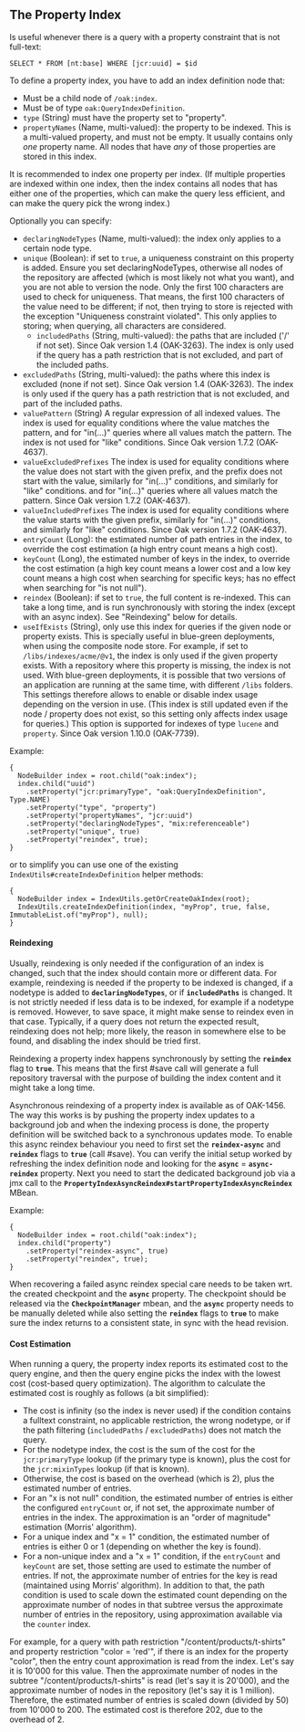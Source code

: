 <!--
   Licensed to the Apache Software Foundation (ASF) under one or more
   contributor license agreements.  See the NOTICE file distributed with
   this work for additional information regarding copyright ownership.
   The ASF licenses this file to You under the Apache License, Version 2.0
   (the "License"); you may not use this file except in compliance with
   the License.  You may obtain a copy of the License at

       http://www.apache.org/licenses/LICENSE-2.0

   Unless required by applicable law or agreed to in writing, software
   distributed under the License is distributed on an "AS IS" BASIS,
   WITHOUT WARRANTIES OR CONDITIONS OF ANY KIND, either express or implied.
   See the License for the specific language governing permissions and
   limitations under the License.
  -->

## The Property Index

Is useful whenever there is a query with a property constraint that is not full-text:

    SELECT * FROM [nt:base] WHERE [jcr:uuid] = $id

To define a property index, you have to add an index definition node that:

* Must be a child node of `/oak:index`.
* Must be of type `oak:QueryIndexDefinition`.
* `type` (String) must have the  property set to "property".
* `propertyNames` (Name, multi-valued):
    the  property to be indexed.
    This is a multi-valued property, and must not be empty.
    It usually contains only _one_ property name.
    All nodes that have _any_ of those properties are stored in this index.
    
It is recommended to index one property per index.
(If multiple properties are indexed within one index, 
then the index contains all nodes that has either one of the properties,
which can make the query less efficient, and can make the query pick the wrong index.)

Optionally you can specify:

* `declaringNodeTypes` (Name, multi-valued): the index only applies to a certain node type.
* `unique` (Boolean): if set to `true`, a uniqueness constraint on this
  property is added. Ensure you set declaringNodeTypes, 
  otherwise all nodes of the repository are affected (which is most likely not what you want),
  and you are not able to version the node.
  Only the first 100 characters are used to check for uniqueness.
  That means, the first 100 characters of the value need to be different; if not, then trying to store is rejected
  with the exception "Uniqueness constraint violated".
  This only applies to storing; when querying, all characters are considered.
  * `includedPaths` (String, multi-valued):
    the paths that are included ('/' if not set).
    Since Oak version 1.4 (OAK-3263).
    The index is only used if the query has a path restriction that is not excluded,
    and part of the included paths.
* `excludedPaths` (String, multi-valued):
    the paths where this index is excluded (none if not set).
    Since Oak version 1.4 (OAK-3263).
    The index is only used if the query has a path restriction that is not excluded,
    and part of the included paths.
* `valuePattern` (String)
    A regular expression of all indexed values.
    The index is used for equality conditions where the value matches the pattern,
    and for "in(...)" queries where all values match the pattern.
    The index is not used for "like" conditions.
    Since Oak version 1.7.2 (OAK-4637).
* `valueExcludedPrefixes`
    The index is used for equality conditions where the value does not start with the given prefix,
    and the prefix does not start with the value, 
    similarly for "in(...)" conditions,
    and similarly for "like" conditions.
    and for "in(...)" queries where all values match the pattern.
    Since Oak version 1.7.2 (OAK-4637).
* `valueIncludedPrefixes`
    The index is used for equality conditions where the value starts with the given prefix,
    similarly for "in(...)" conditions,
    and similarly for "like" conditions.
    Since Oak version 1.7.2 (OAK-4637).
* `entryCount` (Long): the estimated number of path entries in the index, 
  to override the cost estimation (a high entry count means a high cost).
* `keyCount` (Long), the estimated number of keys in the index,
  to override the cost estimation (a high key count means a lower cost and
  a low key count means a high cost
  when searching for specific keys; has no effect when searching for "is not null").
* `reindex` (Boolean): if set to `true`, the full content is re-indexed.
  This can take a long time, and is run synchronously with storing the index
  (except with an async index). See "Reindexing" below for details.
* `useIfExists` (String), only use this index for queries if the given node or property exists.
  This is specially useful in blue-green deployments, when using the composite node store.
  For example, if set to `/libs/indexes/acme/@v1`, the index is only used if
  the given property exists. With a repository where this property is missing,
  the index is not used. With blue-green deployments, it is possible that
  two versions of an application are running at the same time, with different `/libs` folders.
  This settings therefore allows to enable or disable index usage depending on the version in use.
  (This index is still updated even if the node / property does not exist, 
  so this setting only affects index usage for queries.)
  This option is supported for indexes of type `lucene` and `property`.
  Since Oak version 1.10.0 (OAK-7739).
  

Example:

    {
      NodeBuilder index = root.child("oak:index");
      index.child("uuid")
        .setProperty("jcr:primaryType", "oak:QueryIndexDefinition", Type.NAME)
        .setProperty("type", "property")
        .setProperty("propertyNames", "jcr:uuid")
        .setProperty("declaringNodeTypes", "mix:referenceable")
        .setProperty("unique", true)
        .setProperty("reindex", true);
    }

or to simplify you can use one of the existing `IndexUtils#createIndexDefinition` helper methods:

    {
      NodeBuilder index = IndexUtils.getOrCreateOakIndex(root);
      IndexUtils.createIndexDefinition(index, "myProp", true, false, ImmutableList.of("myProp"), null);
    }

#### <a name="reindexing"></a> Reindexing

Usually, reindexing is only needed if the configuration of an index is changed, 
such that the index should contain more or different data.
For example, reindexing is needed if the property to be indexed is changed, 
if a nodetype is added to __`declaringNodeTypes`__, or if __`includedPaths`__ is changed.
It is not strictly needed if less data is to be indexed, for example if a nodetype is removed.
However, to save space, it might make sense to reindex even in that case.
Typically, if a query does not return the expected result, reindexing does not help;
more likely, the reason in somewhere else to be found, and disabling the index should be tried first.

Reindexing a property index happens synchronously by setting the __`reindex`__ flag to __`true`__. This means that the 
first #save call will generate a full repository traversal with the purpose of building the index content and it might
take a long time.

Asynchronous reindexing of a property index is available as of OAK-1456. The way this works is by pushing the property 
index updates to a background job and when the indexing process is done, the property definition will be switched back 
to a synchronous updates mode.
To enable this async reindex behaviour you need to first set the __`reindex-async`__ and __`reindex`__ flags to 
__`true`__ (call #save). You can verify the initial setup worked by refreshing the index definition node and looking
for the __`async`__ = __`async-reindex`__ property.
Next you need to start the dedicated background job via a jmx call to the 
__`PropertyIndexAsyncReindex#startPropertyIndexAsyncReindex`__ MBean.

Example:

    {
      NodeBuilder index = root.child("oak:index");
      index.child("property")
        .setProperty("reindex-async", true)
        .setProperty("reindex", true);
    }

When recovering a failed async reindex special care needs to be taken wrt. the created checkpoint and the __`async`__ property.
The checkpoint should be released via the __`CheckpointManager`__ mbean, and the __`async`__ property needs to be manually deleted 
while also setting the __`reindex`__ flags to __`true`__ to make sure the index returns to a consistent state, in sync with the head revision.

#### Cost Estimation

When running a query, the property index reports its estimated cost to the query engine,
and then the query engine picks the index with the lowest cost (cost-based query optimization).
The algorithm to calculate the estimated cost is roughly as follows (a bit simplified):

* The cost is infinity (so the index is never used) 
  if the condition contains a fulltext constraint, 
  no applicable restriction,
  the wrong nodetype, or
  if the path filtering (`includedPaths` / `excludedPaths`) does not match the query.
* For the nodetype index, the cost is the sum of the cost for the `jcr:primaryType` lookup
  (if the primary type is known),
  plus the cost for the `jcr:mixinTypes` lookup (if that is known).
* Otherwise, the cost is based on the overhead (which is 2), 
  plus the estimated number of entries.
* For an "x is not null" condition, 
  the estimated number of entries is
  either the configured `entryCount` or, if not set, the 
  approximate number of entries in the index.
  The approximation is an "order of magnitude" estimation (Morris' algorithm).
* For a unique index and "x = 1" condition, 
  the estimated number of entries is either 0 or 1 
  (depending on whether the key is found).
* For a non-unique index and a "x = 1" condition,
  if the `entryCount` and `keyCount` are set, those setting are used to estimate
  the number of entries. If not, the 
  approximate number of entries for the key is read (maintained using Morris’ algorithm).
  In addition to that, the path condition is used to scale down
  the estimated count depending on the approximate number of nodes
  in that subtree versus the approximate number of entries
  in the repository, using approximation available via the `counter` index.

For example, for a query with path restriction "/content/products/t-shirts" and property restriction
"color = 'red'", if there is an index for the property "color", then
the entry count approximation is read from the index. Let's say it is 10'000 for this value.
Then the approximate number of nodes in the subtree "/content/products/t-shirts" is read 
(let's say it is 20'000), and the approximate number of nodes in the repository 
(let's say it is 1 million).
Therefore, the estimated number of entries is scaled down (divided by 50) from 10'000 to 200.
The estimated cost is therefore 202, due to the overhead of 2.